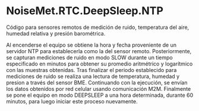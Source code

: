 ﻿# NoiseMet.RTC.DeepSleep.NTP

Código para sensores remotos de medición de ruido, temperatura del aire, humedad relativa y presión barométrica.

Al encenderse el equipo se obtiene la hora y fecha proveniente de un servidor NTP para establecerla como la del sensor remoto. Posteriormente, se capturan mediciones de ruido en modo SLOW durante un tiempo especificado en minutos para obtener su promedio aritmétrico y logarítmico con las muestras obtenidas. Tras finalizar el periodo establecido para mediciones de ruido se realiza una lectura de temperatura, humedad y presion a través del sensor BME. Continuando con la ejecución, se envían los datos obtenidos por red celular usando comunicación M2M. Finalmente se pone el equipo en modo DEEPSLEEP a una hora determinada, durante 60 minutos, para luego iniciar este proceso nuevamente.
